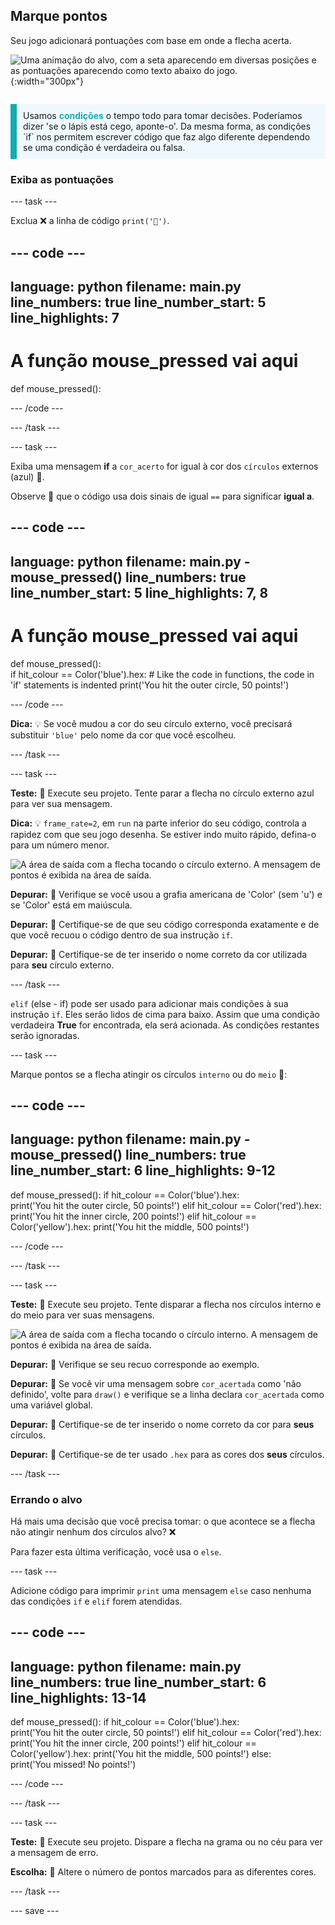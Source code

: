 ## Marque pontos

<div style="display: flex; flex-wrap: wrap">
<div style="flex-basis: 200px; flex-grow: 1; margin-right: 15px;">
Seu jogo adicionará pontuações com base em onde a flecha acerta.
</div>
<div>

![Uma animação do alvo, com a seta aparecendo em diversas posições e as pontuações aparecendo como texto abaixo do jogo.](images/points-scored.gif){:width="300px"}

</div>
</div>

<p style="border-left: solid; border-width:10px; border-color: #0faeb0; background-color: aliceblue; padding: 10px;">
Usamos <span style="color: #0faeb0; font-weight: bold;"> condições</span> o tempo todo para tomar decisões. Poderíamos dizer 'se o lápis está cego, aponte-o'. Da mesma forma, as condições `if` nos permitem escrever código que faz algo diferente dependendo se uma condição é verdadeira ou falsa.
</p>

### Exiba as pontuações

--- task ---

Exclua ❌ a linha de código `print('🎯')`.

--- code ---
---
language: python filename: main.py line_numbers: true line_number_start: 5
line_highlights: 7
---
# A função mouse_pressed vai aqui
def mouse_pressed():


--- /code ---

--- /task ---

--- task ---

Exiba uma mensagem **if** a `cor_acerto` for igual à cor dos `círculos` externos (azul) 🎯.

Observe 👀 que o código usa dois sinais de igual `==` para significar **igual a**.

--- code ---
---
language: python filename: main.py - mouse_pressed() line_numbers: true line_number_start: 5
line_highlights: 7, 8
---

# A função mouse_pressed vai aqui
def mouse_pressed():     
if hit_colour == Color('blue').hex:  # Like the code in functions, the code in 'if' statements is indented print('You hit the outer circle, 50 points!')

--- /code ---

**Dica:** 💡 Se você mudou a cor do seu círculo externo, você precisará substituir `'blue'` pelo nome da cor que você escolheu.

--- /task ---

--- task ---

**Teste:** 🔄 Execute seu projeto. Tente parar a flecha no círculo externo azul para ver sua mensagem.

**Dica:** 💡 `frame_rate=2`, em `run` na parte inferior do seu código, controla a rapidez com que seu jogo desenha. Se estiver indo muito rápido, defina-o para um número menor.

![A área de saída com a flecha tocando o círculo externo. A mensagem de pontos é exibida na área de saída.](images/blue-points.png)

**Depurar:** 🐞 Verifique se você usou a grafia americana de 'Color' (sem 'u') e se 'Color' está em maiúscula.

**Depurar:** 🐞 Certifique-se de que seu código corresponda exatamente e de que você recuou o código dentro de sua instrução `if`.

**Depurar:** 🐞 Certifique-se de ter inserido o nome correto da cor utilizada para **seu** círculo externo.

--- /task ---

`elif` (else - if) pode ser usado para adicionar mais condições à sua instrução `if`. Eles serão lidos de cima para baixo. Assim que uma condição verdadeira **True** for encontrada, ela será acionada. As condições restantes serão ignoradas.

--- task ---

Marque pontos se a flecha atingir os círculos `interno` ou do `meio` 🎯:

--- code ---
---
language: python filename: main.py - mouse_pressed() line_numbers: true line_number_start: 6
line_highlights: 9-12
---

def mouse_pressed(): if hit_colour == Color('blue').hex:   
print('You hit the outer circle, 50 points!') elif hit_colour == Color('red').hex: print('You hit the inner circle, 200 points!') elif hit_colour == Color('yellow').hex: print('You hit the middle, 500 points!')

--- /code ---

--- /task ---

--- task ---

**Teste:** 🔄 Execute seu projeto. Tente disparar a flecha nos círculos interno e do meio para ver suas mensagens.

![A área de saída com a flecha tocando o círculo interno. A mensagem de pontos é exibida na área de saída.](images/yellow-points.png)

**Depurar:** 🐞 Verifique se seu recuo corresponde ao exemplo.

**Depurar:** 🐞 Se você vir uma mensagem sobre `cor_acertada` como 'não definido', volte para `draw()` e verifique se a linha declara `cor_acertada` como uma variável global.

**Depurar:** 🐞 Certifique-se de ter inserido o nome correto da cor para **seus** círculos.

**Depurar:** 🐞 Certifique-se de ter usado `.hex` para as cores dos **seus** círculos.

--- /task ---

### Errando o alvo

Há mais uma decisão que você precisa tomar: o que acontece se a flecha não atingir nenhum dos círculos alvo? ❌

Para fazer esta última verificação, você usa o `else`.

--- task ---

Adicione código para imprimir `print` uma mensagem `else` caso nenhuma das condições `if` e `elif` forem atendidas.

--- code ---
---
language: python filename: main.py line_numbers: true line_number_start: 6
line_highlights: 13-14
---

def mouse_pressed(): if hit_colour == Color('blue').hex:   
print('You hit the outer circle, 50 points!') elif hit_colour == Color('red').hex: print('You hit the inner circle, 200 points!') elif hit_colour == Color('yellow').hex: print('You hit the middle, 500 points!') else:   
print('You missed! No points!')

--- /code ---

--- /task ---

--- task ---

**Teste:** 🔄 Execute seu projeto. Dispare a flecha na grama ou no céu para ver a mensagem de erro.

**Escolha:** 💭 Altere o número de pontos marcados para as diferentes cores.

--- /task ---

--- save ---
